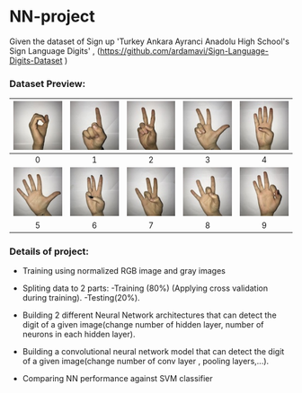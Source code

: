 # NN-project

Given the dataset of Sign up 'Turkey Ankara Ayranci Anadolu High School's Sign
Language Digits' , (https://github.com/ardamavi/Sign-Language-Digits-Dataset )

### Dataset Preview:

|<img src="Examples/example_0.JPG">|<img src="Examples/example_1.JPG">|<img src="Examples/example_2.JPG">|<img src="Examples/example_3.JPG">|<img src="Examples/example_4.JPG">|
|:-:|:-:|:-:|:-:|:-:|
|0|1|2|3|4|
|<img src="Examples/example_5.JPG">|<img src="Examples/example_6.JPG">|<img src="Examples/example_7.JPG">|<img src="Examples/example_8.JPG">|<img src="Examples/example_9.JPG">|
|5|6|7|8|9|

### Details of project:

- Training using normalized RGB image and  gray images

- Spliting  data to 2 parts:
  -Training (80%) (Applying cross validation during training).
  -Testing(20%).

- Building 2 different Neural Network architectures that can detect the digit of a
given image(change number of hidden layer, number of neurons in each
hidden layer).

- Building a convolutional neural network model that can detect the digit of a
given image(change number of conv layer , pooling layers,...).

- Comparing NN performance against SVM classifier 
